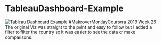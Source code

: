 # TableauDashboard-Example
![Tableau Dashboard Example](https://user-images.githubusercontent.com/35707308/211364865-2adb0428-7c12-44dc-be1d-c288adc71050.png)
#MakeoverMondayCoursera 2019 Week 26
The original Viz was straight to the point and easy to follow but I added a filter to filter the country so it was easier to see the data or make comparisons. 
